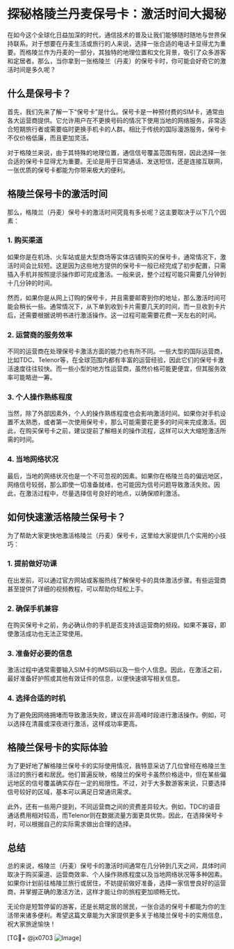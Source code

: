 # 探秘格陵兰丹麦保号卡：激活时间大揭秘

在如今这个全球化日益加深的时代，通信技术的普及让我们能够随时随地与世界保持联系。对于想要在丹麦生活或旅行的人来说，选择一张合适的电话卡显得尤为重要。而格陵兰作为丹麦的一部分，其独特的地理位置和文化背景，吸引了众多游客和定居者。那么，当你拿到一张格陵兰（丹麦）的保号卡时，你可能会好奇它的激活时间是多久呢？

## 什么是保号卡？

首先，我们先来了解一下“保号卡”是什么。保号卡是一种预付费的SIM卡，通常由各大运营商提供。它允许用户在不更换号码的情况下使用当地的网络服务，非常适合短期旅行者或需要临时更换手机卡的人群。相比于传统的国际漫游服务，保号卡不仅价格低廉，而且更加灵活。

对于格陵兰来说，由于其特殊的地理位置，通信信号覆盖范围有限，因此选择一张合适的保号卡显得尤为重要。无论是用于日常通话、发送短信，还是连接互联网，一张优质的保号卡都能为你带来极大的便利。

## 格陵兰保号卡的激活时间

那么，格陵兰（丹麦）保号卡的激活时间究竟有多长呢？这主要取决于以下几个因素：

### 1. **购买渠道**
如果你是在机场、火车站或是大型商场等实体店铺购买的保号卡，通常情况下，激活时间会比较短。这是因为这些地方提供的保号卡一般已经完成了初步配置，只需插入手机并按照提示操作即可完成激活。一般来说，整个过程可能只需要几分钟到十几分钟的时间。

然而，如果你是从网上订购的保号卡，并且需要邮寄到你的地址，那么激活时间可能会稍长一些。通常情况下，从下单到收到卡片需要几天的时间，而一旦收到卡片后，还需要根据说明书进行激活操作。这一过程可能需要花费一天左右的时间。

### 2. **运营商的服务效率**
不同的运营商在处理保号卡激活方面的能力也有所不同。一些大型的国际运营商，比如TDC、Telenor等，在全球范围内都有丰富的运营经验，因此它们的保号卡激活速度往往较快。而一些小型的地方性运营商，虽然价格可能更便宜，但其服务效率可能略逊一筹。

### 3. **个人操作熟练程度**
当然，除了外部因素外，个人的操作熟练程度也会影响激活时间。如果你对手机设置不太熟悉，或者第一次使用保号卡，那么可能需要花更多的时间来完成激活。因此，在购买保号卡之前，建议提前了解相关的操作流程，这样可以大大缩短激活所需的时间。

### 4. **当地网络状况**
最后，当地的网络状况也是一个不可忽视的因素。如果你在格陵兰岛的偏远地区，网络信号较弱，那么即使一切准备就绪，也可能因为信号问题导致激活失败。因此，在激活过程中，尽量选择信号良好的地点，以确保顺利激活。

## 如何快速激活格陵兰保号卡？

为了帮助大家更快地激活格陵兰（丹麦）保号卡，这里给大家提供几个实用的小技巧：

### 1. 提前做好功课
在出发前，可以通过官方网站或客服热线了解保号卡的具体激活步骤。有些运营商甚至提供了详细的视频教程，可以帮助你轻松上手。

### 2. 确保手机兼容
在购买保号卡之前，务必确认你的手机是否支持该运营商的频段。如果不兼容，即使激活成功也无法正常使用。

### 3. 准备好必要的信息
激活过程中通常需要输入SIM卡的IMSI码以及一些个人信息。因此，在激活之前，最好准备好护照或其他有效证件的信息，以便快速填写相关信息。

### 4. 选择合适的时机
为了避免因网络拥堵而导致激活失败，建议在非高峰时段进行激活操作。例如，可以选择在清晨或深夜进行激活，这样成功率更高。

## 格陵兰保号卡的实际体验

为了更好地了解格陵兰保号卡的实际使用情况，我特意采访了几位曾经在格陵兰生活过的旅行者和居民。他们普遍反映，格陵兰的保号卡虽然价格适中，但在某些偏远地区的信号覆盖确实存在一定的局限性。不过，对于大多数游客来说，只要选择信号较好的区域，基本可以满足日常通讯需求。

此外，还有一些用户提到，不同运营商之间的资费差异较大。例如，TDC的语音通话费用相对较高，而Telenor则在数据流量方面更具优势。因此，在选择保号卡时，可以根据自己的实际需求做出合理的选择。

## 总结

总的来说，格陵兰（丹麦）保号卡的激活时间通常在几分钟到几天之间，具体时间取决于购买渠道、运营商效率、个人操作熟练程度以及当地网络状况等多种因素。如果你计划前往格陵兰旅行或居住，不妨提前做好准备，选择一家信誉良好的运营商，并掌握正确的激活方法，这样才能让你的旅程更加顺畅无忧。

无论你是短暂停留的游客，还是长期定居的居民，一张合适的保号卡都能为你的生活带来诸多便利。希望这篇文章能为大家提供更多关于格陵兰保号卡的实用信息，祝大家旅途愉快！

[TG💪+ @jx0703 ![Image](https://github.com/user-attachments/assets/dbca1d08-cadb-493c-b0ec-ad6f7a83f270)]